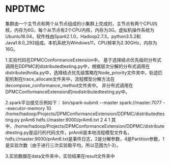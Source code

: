 # NPDTMC
  集群由一个主节点和两个从节点组成的小集群上完成的，主节点有两个CPU内核，内存为6G，每个从节点有2个CPU内核，内存为3G。虚拟机操作系统为Ubuntu16.04，软件栈由Spark2.1.0，Hadoop2.7.3，python3.5.2和Java1.8.0_292组成。本机系统为Windows11，CPU频率为2.30GHz，内存为16G。

  1.实验代码在DPMCConformanceExtension中。
  基于选择结点优先级的分布式调用在DDPMC的distributedtesting.py中，根据层次分解的分布式调用在distributedhrdla.py中，选择结点优先级策略在Node_priority文件夹中，轨迹匹配机制在trace_allocate文件夹中，流程模型分解方法在decompose_conformance_method文件夹中。
  非分布式调用在DPMCConformanceExtension的nodistributedtesting.py中。

2.spark平台提交示例如下： bin/spark-submit --master spark://master:7077 --executor-memory 1G /home/hadoop/Projects/DPMConformanceExtension/DDPMC/distributedtesting.py prAm6 hdfs://master:9000/prAm6.txt 2 4 1
其中，/home/hadoop/Projects/DPMConformanceExtension/DDPMC/distributedtesting.py是运行的代码文件，prAm6是本地流程模型文件名，hdfs://master:9000/prAm6.txt是事件日志，2是分解参数，4是Partition参数，1是实验次数（由于进行三次实验取平均，所以范围为1-3）。

3.实验数据在data文件夹中，实验结果在result文件夹中

